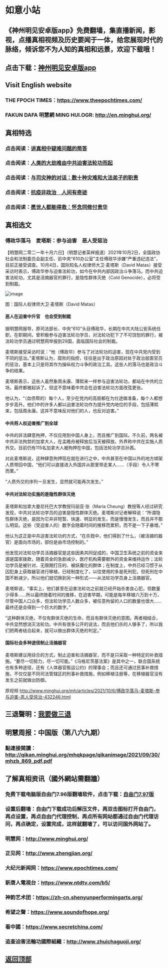 # 如意小站

## 《神州明见安卓版app》免费翻墙，集直播新闻，影视，点播真相视频及历史要闻于一体，给您展现时代的脉络，倾诉您不为人知的真相和远景，欢迎下载哦！

## 点击下载：[神州明见安卓版app](https://github.com/pinhe91/tuiguang/files/7240768/_5.1.zip)

## Visit English website

### THE FPOCH TIMES：https://www.theepochtimes.com/

### FAKUN DAFA 明慧網 MING HUI.OGR: http://en.minghui.org/

## 真相特选

### 点击阅读：[讲真相中疑难问题的简答](https://github.com/pinhe91/jcxw3/tree/main)

### 点击阅读：[人类的大劫难由中共迫害法轮功而起](https://github.com/pinhe91/jcxw4/tree/main) 

### 点击阅读：[与司灾神的对话：数十种灾难和大法弟子的职责](https://github.com/pinhe91/jcxw1/tree/main) 

### 点击阅读：[抗疫非政治　人间有奇迹](https://github.com/pinhe91/jcxw2/tree/main) 

### 点击阅读：[愿世人都能得救：怀念同修付贵华](https://github.com/pinhe91/jcxw5/tree/main)

## 真相选文

### 傅政华落马　麦塔斯：参与迫害　恶人受惩治

【明慧网二零二一年十月六日】（明慧记者英梓报道）2021年10月2日，全国政协社会和法制委员会副主任、前中央“610办公室”主任傅政华涉嫌“严重违纪违法”，目前正接受调查。10月4日，国际知名人权律师大卫·麦塔斯（David Matas）接受采访时表示，傅政华参与迫害法轮功，如今在中共内部因政治斗争落马。而中共迫害法轮功，尤其是活摘器官的罪行，是隐性群体灭绝（Cold Genocide），必将受到制裁。

![image](https://user-images.githubusercontent.com/79625284/136175424-ee8e8e82-3342-4687-9065-c2eae005c388.png)

图：国际人权律师大卫·麦塔斯（David Matas）

#### 恶人在迫害中升官　也会受到制裁

据明慧网报导，原司法部长、中央“610”头目傅政华，长期在中共大陆公安系统任职，在职期间，曾积极参与迫害法轮功学员，对法轮功犯下了不可饶恕的罪行，被法轮功学员通过明慧网举报到29国，面临国际社会的制裁。

麦塔斯接受采访时说：“他（傅政华）参与了对法轮功的迫害，现在中共党内受到不同的惩治。”麦塔斯认为，腐败的指控，往往是出于政治原因对处于政治层面官员的惩治，基本上只是将其作为操纵权力斗争的政治工具。这些人的落马也是政治斗争的结果。

麦塔斯表示，这些人虽然象周永康、薄熙来一样参与迫害法轮功，都站在中共的立场，最终都被起诉了。但这不意味着中共会在迫害法轮功方面改弦更张。

他认为，“（血债帮的）每个人，至少在党内的高层都在为仕途做准备，每个人都想步步高升。他们中的许多人都以迫害法轮功作为提升党内地位的手段，包括薄熙来，包括周永康。这并不意味反对他们的人，也反对迫害。”

#### 中共将人权迫害推广到全球

中共的非法肆意拘押，不仅应用到中国人身上，而且推广到国际。不久前，两名被中共非法拘禁的加拿大人，在孟晚舟被释放后当天被释放。外界称中共在实施人质外交。目前仍有115名加拿大人被拘押在中国，包括法轮功学员孙茜。

对此麦塔斯说，这种肆意拘押现在就在进行之中，中共甚至在中国以外的地方绑架人质带回中国，“他们可以直接进入外国并从那里带走某人……（手段）令人不寒而栗。”

“人质外交的序列一旦发生，显然就可能再次发生。”

#### 中共对法轮功实施的是隐性群体灭绝

麦塔斯和加拿大曼尼托巴大学教授玛丽亚·张（Maria Cheung）教授等人经过研究发现，中共对法轮功学员的迫害是隐性群体灭绝。麦塔斯对记者解释说：“所谓隐性群体灭绝，是因为它并非短暂、快速、明显的发生，而是慢慢发生，而且并不那么明显。这些（受迫害人的）数字会随着时间的推移而累积，而不是一下子暴增。”

他认为这正是中共迫害法轮功的方式，“在杀戮中，他们得到了什么，（被活摘的器官）是面向市场的，部份是由市场控制的。”

他发现对法轮功学员活摘器官是这些因素共同促成的，中国卫生系统之前的资金来源是国家拨款，随着资金的急剧减少，医疗机构需要额外的资金来维持运作；法轮功学员是被针对、无限期打压的、被妖魔化的群体；在制度上，中共已经习惯于从囚犯身上获取器官进行移植，已经制度化了，以往使用的多是死刑犯，但死刑在中国不断减少，所以他们就切换到另一种形式——从法轮功学员身上活摘器官。

麦塔斯说，“事实上，他们甚至在迫害法轮功之前就已经开始杀害良心犯，但数量少得多……所以最终随着时间的推移，在迫害早期，可能是每年移植六万到十万，尽管中国人口众多，但法轮功学员人数众多，被任意拘留的人口的数量也很大……最终还是会得到一个巨大的数字。”

“这种群体灭绝，不仅有群体灭绝的生命，而且有群体灭绝的意图。两者相结合，中共显然想消灭法轮功。中共有很多公开的说法，而且他们杀的人够多了，所以我们把两者结合起来，就可以做出群体灭绝的判定。”

#### 国际社会多种途径制止活摘器官

麦塔斯建议用综合的方式，制止迫害和活摘器官，而不是只采取一种特定的补救措施。“要尽一切努力，尽一切可能。”《马格尼茨基法案》是其中之一，联合国系统也有多种途径，还有《人体器官贩运公约》的理事会；而且还可通过民事补救措施，不仅仅是不同司法管辖区的刑事补救措施，例如移植注册等，在移植器官没有发生之前就做出防御。

原视频 http://www.minghui.org/mh/articles/2021/10/6/傅政华落马-麦塔斯-参与迫害-恶人受惩治-432246.html

## 三退聲明：[我要做三退](http://tuidang.ddns.net/)

## 明慧周报：中国版（第八六九期）

### 點連接閱讀：http://qikan.minghui.org/mhqkpage/qikanimage/2021/09/30/mhzb_869_pdf.pdf

## 了解真相资讯（國外網站需翻牆）

### 免费下载电脑版自由门7.96版翻墙软件，点击下载：[自由门7.97版](https://github.com/pinhe91/tuiguang/files/6839679/fg797r.zip)

### 设置后翻墙：自由门下载成功后解压文件，再双击图标打开自由门，再点设置，再点自由门代理控制，再点所有网站都通过自由门代理访问，再点确定，设置完成，这样就翻墙了，可以访问国外网站了。

### 明慧网：http://www.minghui.org/

### 正见网：http://www.zhengjian.org/

### 大纪元新闻网：https://www.epochtimes.com/

### 新唐人電視台：https://www.ntdtv.com/b5/

### 神韵艺术团：https://zh-cn.shenyunperformingarts.org/

### 希望之聲：https://www.soundofhope.org/

### 看中國：https://www.secretchina.com/

### 追查迫害法輪功國際組織：http://www.zhuichaguoji.org/

## [返回顶部](https://git.io/Js3EY)
